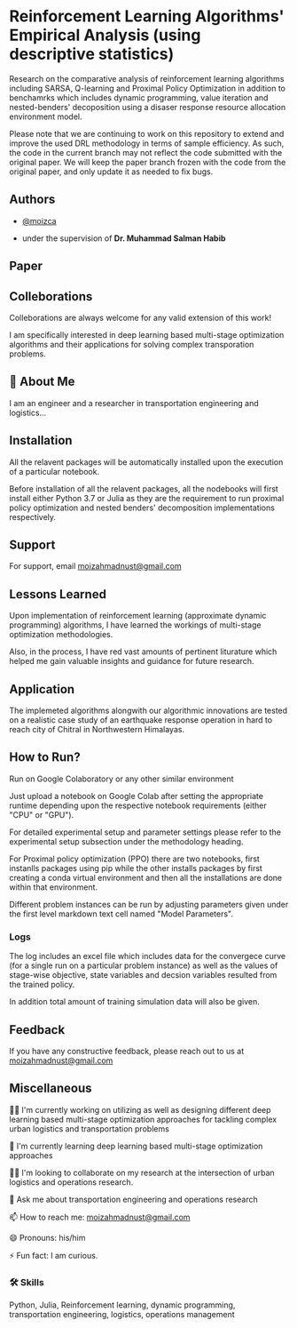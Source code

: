 # Reinforcement Learning Algorithms' Empirical Analysis (using descriptive statistics)

Research on the comparative analysis of reinforcement learning algorithms including SARSA, Q-learning and Proximal Policy Optimization in addition to benchamrks which includes dynamic programming, value iteration and nested-benders' decoposition using a disaser response resource allocation environment model.

Please note that we are continuing to work on this repository to extend and improve the used DRL methodology in terms of sample efficiency. As such, the code in the current branch may not reflect the code submitted with the original paper. We will keep the paper branch frozen with the code from the original paper, and only update it as needed to fix bugs.


## Authors

- [@moizca](https://www.github.com/moizca)

- under the supervision of **Dr. Muhammad Salman Habib**
## Paper


## Colleborations

Colleborations are always welcome for any valid extension of this work!

I am specifically interested in deep learning based multi-stage optimization algorithms and their applications for solving complex transporation problems.
## 🚀 About Me
I am an engineer and a researcher in transportation engineering and logistics...


## Installation

All the relavent packages will be automatically installed upon the execution of a particular notebook.

Before installation of all the relavent packages, all the nodebooks will first install either Python 3.7 or Julia as they are the requirement to run proximal policy optimization and nested benders' decomposition implementations respectively. 
    
## Support

For support, email moizahmadnust@gmail.com


## Lessons Learned

Upon implementation of reinforcement learning (approximate dynamic programming) algorithms, I have learned the workings of multi-stage optimization methodologies.

Also, in the process, I have red vast amounts of pertinent liturature which helped me gain valuable insights and guidance for future research.


## Application

The implemeted algorithms alongwith our algorithmic innovations are tested on a realistic case study of an earthquake response operation in hard to reach city of Chitral in Northwestern Himalayas.

## How to Run?

Run on Google Colaboratory or any other similar environment

Just upload a notebook on Google Colab after setting the appropriate runtime depending upon the respective notebook requirements (either "CPU" or "GPU").

For detailed experimental setup and parameter settings please refer to the experimental setup subsection under the methodology heading.

For Proximal policy optimization (PPO) there are two notebooks, first instanlls packages using pip while the other installs packages by first creating a conda virtual environment and then all the installations are done within that environment.

Different problem instances can be run by adjusting parameters given under the first level markdown text cell named "Model Parameters".

### Logs

The log includes an excel file which includes data for the convergece curve (for a single run on a particular problem instance) as well as the values of stage-wise objective, state variables and decsion variables resulted from the trained policy.

In addition total amount of training simulation data will also be given.
## Feedback

If you have any constructive feedback, please reach out to us at moizahmadnust@gmail.com


## Miscellaneous
👩‍💻 I'm currently working on utilizing as well as designing different deep learning based multi-stage optimization approaches for tackling complex urban logistics and transportation problems

🧠 I'm currently learning deep learning based multi-stage optimization approaches

👯‍♀️ I'm looking to collaborate on my research at the intersection of urban logistics and operations research.

💬 Ask me about transportation engineering and operations research

📫 How to reach me: moizahmadnust@gmail.com

😄 Pronouns: his/him

⚡️ Fun fact: I am curious.


### 🛠 Skills
Python, Julia, Reinforcement learning, dynamic programming, transportation engineering, logistics, operations management

